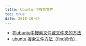 ```yaml
---
title: Ubuntu 下搜索文件
toc: true
date: 2018-10-04
---
```




- [在ubuntu中搜索文件或文件夹的方法](https://blog.csdn.net/dcrmg/article/details/78000961)
- [ubuntu 搜索文件方法（find命令）](https://blog.csdn.net/chenqiai0/article/details/8150782)
